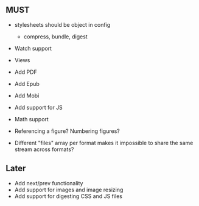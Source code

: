 ## MUST

- stylesheets should be object in config
  - compress, bundle, digest

- Watch support
- Views
- Add PDF
- Add Epub
- Add Mobi
- Add support for JS
- Math support
- Referencing a figure? Numbering figures?
- Different "files" array per format makes it impossible to share the same stream across formats?

## Later

- Add next/prev functionality
- Add support for images and image resizing
- Add support for digesting CSS and JS files
